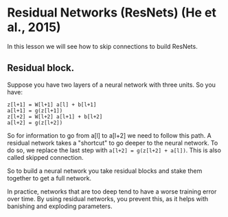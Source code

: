 # Residual Networks (ResNets) (He et al., 2015)

In this lesson we will see how to skip connections to build ResNets.

## Residual block.

Suppose you have two layers of a neural network with three units. So you have:

```
z[l+1] = W[l+1] a[l] + b[l+1]
a[l+1] = g(z[l+1])
z[l+2] = W[l+2] a[l+1] + b[l+2]
a[l+2] = g(z[l+2])
```

So for information to go from a[l] to a[l+2] we need to follow this path. A residual network takes a "shortcut" to go deeper to the neural network. To do so, we replace the last step with `a[l+2] = g(z[l+2] + a[l])`. This is also called skipped connection.

So to build a neural network you take residual blocks and stake them together to get a full network.

In practice, networks that are too deep tend to have a worse training error over time. By using residual networks, you prevent this, as it helps with banishing and exploding parameters.
